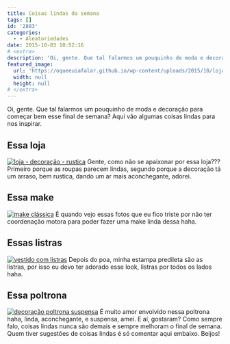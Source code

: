 ```yaml
---
title: Coisas lindas da semana
tags: []
id: '2883'
categories:
  - - Aleatoriedades
date: 2015-10-03 10:52:16
# <extra>
description: 'Oi, gente. Que tal falarmos um pouquinho de moda e decoração para começar bem esse final de semana? Aqui vão algumas coisas lindas para nos inspirar. Essa loja Gente, como não se apaixonar por essa loja??? Primeiro porque as roupas parecem lindas, segundo porque a decoração tá um arraso, bem rustica, dando um ar mais aconchegante, adorei. Essa make É quando vejo essas fotos que eu fico triste por não ter coordenação motora para poder fazer uma make linda dessa haha. Essas listras Depois do poa, minha estampa predileta são as listras, por isso eu devo ter adorado esse look, listras por todos os lados haha. Essa poltrona É muito amor envolvido nessa poltrona haha, linda, aconchegante, e suspensa, amei. E aí, gostaram? Como sempre falo, coisas lindas nunca são demais e sempre melhoram o final de semana. Quem tiver &hellip;'
featured_image: 
  url: 'https://oqueeuiafalar.github.io/wp-content/uploads/2015/10/loja-rustica-decoração-683x1024.jpg'
  width: null
  height: null
# </extra>
---
```


Oi, gente. Que tal falarmos um pouquinho de moda e decoração para começar bem esse final de semana? Aqui vão algumas coisas lindas para nos inspirar.

## Essa loja

[![loja - decoração - rustica ](/wp-content/uploads/2015/10/loja-rustica-decoração-683x1024.jpg)](/wp-content/uploads/2015/10/loja-rustica-decoração.jpg) Gente, como não se apaixonar por essa loja??? Primeiro porque as roupas parecem lindas, segundo porque a decoração tá um arraso, bem rustica, dando um ar mais aconchegante, adorei.

## Essa make

[![make clássica ](/wp-content/uploads/2015/10/6a219a834fb6fa1f02a6987a6459a09a-683x1024.jpg)](/wp-content/uploads/2015/10/6a219a834fb6fa1f02a6987a6459a09a.jpg) É quando vejo essas fotos que eu fico triste por não ter coordenação motora para poder fazer uma make linda dessa haha.

## Essas listras

[![vestido com listras](/wp-content/uploads/2015/10/vestido-listrado-look-683x1024.jpg)](/wp-content/uploads/2015/10/vestido-listrado-look.jpg) Depois do poa, minha estampa predileta são as listras, por isso eu devo ter adorado esse look, listras por todos os lados haha.

## Essa poltrona

[![decoração poltrona suspensa](/wp-content/uploads/2015/10/decoração-poltrona-suspensa-692x1024.jpg)](/wp-content/uploads/2015/10/decoração-poltrona-suspensa.jpg) É muito amor envolvido nessa poltrona haha, linda, aconchegante, e suspensa, amei. E aí, gostaram? Como sempre falo, coisas lindas nunca são demais e sempre melhoram o final de semana. Quem tiver sugestões de coisas lindas é só comentar aqui embaixo. Beijos!
